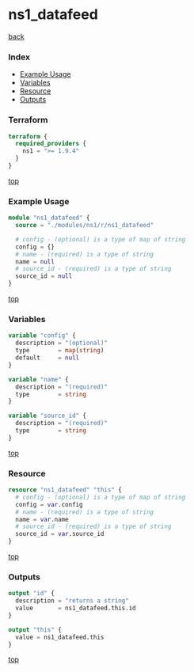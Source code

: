 # ns1_datafeed

[back](../ns1.md)

### Index

- [Example Usage](#example-usage)
- [Variables](#variables)
- [Resource](#resource)
- [Outputs](#outputs)

### Terraform

```terraform
terraform {
  required_providers {
    ns1 = ">= 1.9.4"
  }
}
```

[top](#index)

### Example Usage

```terraform
module "ns1_datafeed" {
  source = "./modules/ns1/r/ns1_datafeed"

  # config - (optional) is a type of map of string
  config = {}
  # name - (required) is a type of string
  name = null
  # source_id - (required) is a type of string
  source_id = null
}
```

[top](#index)

### Variables

```terraform
variable "config" {
  description = "(optional)"
  type        = map(string)
  default     = null
}

variable "name" {
  description = "(required)"
  type        = string
}

variable "source_id" {
  description = "(required)"
  type        = string
}
```

[top](#index)

### Resource

```terraform
resource "ns1_datafeed" "this" {
  # config - (optional) is a type of map of string
  config = var.config
  # name - (required) is a type of string
  name = var.name
  # source_id - (required) is a type of string
  source_id = var.source_id
}
```

[top](#index)

### Outputs

```terraform
output "id" {
  description = "returns a string"
  value       = ns1_datafeed.this.id
}

output "this" {
  value = ns1_datafeed.this
}
```

[top](#index)